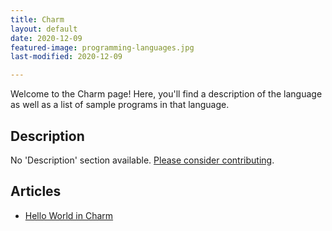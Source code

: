 ```yaml
---
title: Charm
layout: default
date: 2020-12-09
featured-image: programming-languages.jpg
last-modified: 2020-12-09

---
```


Welcome to the Charm page! Here, you'll find a description of the language as well as a list of sample programs in that language.

## Description

No 'Description' section available. [Please consider contributing](https://github.com/TheRenegadeCoder/sample-programs-website).

## Articles

- [Hello World in Charm](https://rzuckerm.github.io/sample-programs-website-copy/projects/hello-world/charm)